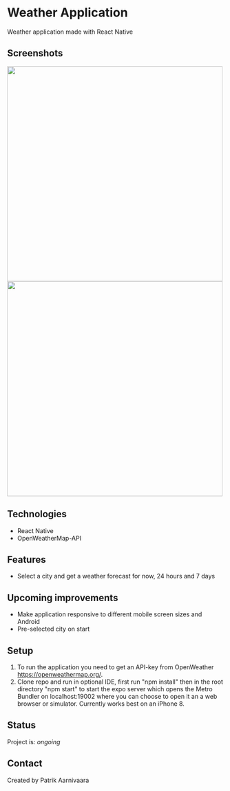 # Weather Application
Weather application made with React Native

## Screenshots
<img src="https://res.cloudinary.com/whatwherewhen/image/upload/v1612358326/weather/ybu31p1kuy2dbhp1myz4.png" width="auto" height="500">
<img src="https://res.cloudinary.com/whatwherewhen/image/upload/v1612358326/weather/domhji8yshskbypydzah.png" width="auto" height="500">

## Technologies
* React Native
* OpenWeatherMap-API

## Features
* Select a city and get a weather forecast for now, 24 hours and 7 days

## Upcoming improvements
* Make application responsive to different mobile screen sizes and Android
* Pre-selected city on start

## Setup
1. To run the application you need to get an API-key from OpenWeather https://openweathermap.org/.
2. Clone repo and run in optional IDE, first run "npm install" then in the root directory "npm start" to start the expo server which opens the Metro Bundler on localhost:19002 where you can choose to open it an a web browser or simulator. Currently works best on an iPhone 8.

## Status
Project is: _ongoing_

## Contact
Created by Patrik Aarnivaara
